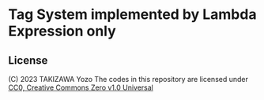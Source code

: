 # Tag System implemented by Lambda Expression only

## License

(C) 2023 TAKIZAWA Yozo
The codes in this repository are licensed under [CC0, Creative Commons Zero v1.0 Universal](https://creativecommons.org/publicdomain/zero/1.0/)

